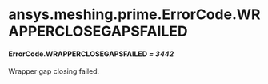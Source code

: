 # ansys.meshing.prime.ErrorCode.WRAPPERCLOSEGAPSFAILED



#### ErrorCode.WRAPPERCLOSEGAPSFAILED *= 3442*

Wrapper gap closing failed.

<!-- !! processed by numpydoc !! -->
